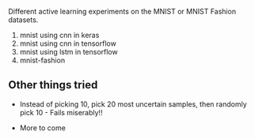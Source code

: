 Different active learning experiments on the MNIST or MNIST Fashion datasets.

1. mnist using cnn in keras
2. mnist using cnn in tensorflow
3. mnist using lstm in tensorflow
4. mnist-fashion

## Other things tried
- Instead of picking 10, pick 20 most uncertain samples, then randomly pick 10 - Fails miserably!!

- More to come
